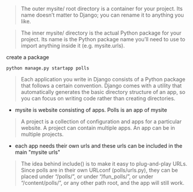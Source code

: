 > The outer mysite/ root directory is a container for your project. Its name doesn’t matter to Django; you can rename it to anything you like.

> The inner mysite/ directory is the actual Python package for your project. Its name is the Python package name you’ll need to use to import anything inside it (e.g. mysite.urls).

create a package
```
python manage.py startapp polls
```

> Each application you write in Django consists of a Python package that follows a certain convention. Django comes with a utility that automatically generates the basic directory structure of an app, so you can focus on writing code rather than creating directories.

* mysite is website consisting of apps. Polls is an app of mysite

> A project is a collection of configuration and apps for a particular website. A project can contain multiple apps. An app can be in multiple projects.

* each app needs their own urls and these urls can be included in the main "mysite urls"

> The idea behind include() is to make it easy to plug-and-play URLs. Since polls are in their own URLconf (polls/urls.py), they can be placed under “/polls/”, or under “/fun_polls/”, or under “/content/polls/”, or any other path root, and the app will still work.



